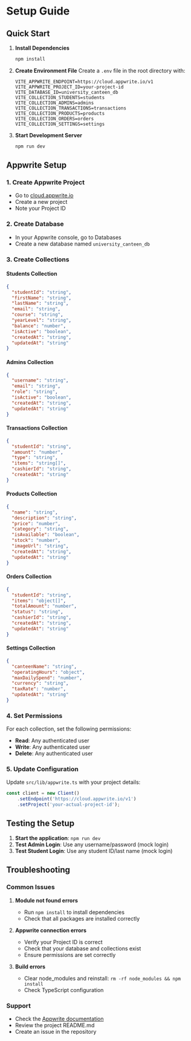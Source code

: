 # Setup Guide

## Quick Start

1. **Install Dependencies**
   ```bash
   npm install
   ```

2. **Create Environment File**
   Create a `.env` file in the root directory with:
   ```env
   VITE_APPWRITE_ENDPOINT=https://cloud.appwrite.io/v1
   VITE_APPWRITE_PROJECT_ID=your-project-id
   VITE_DATABASE_ID=university_canteen_db
   VITE_COLLECTION_STUDENTS=students
   VITE_COLLECTION_ADMINS=admins
   VITE_COLLECTION_TRANSACTIONS=transactions
   VITE_COLLECTION_PRODUCTS=products
   VITE_COLLECTION_ORDERS=orders
   VITE_COLLECTION_SETTINGS=settings
   ```

3. **Start Development Server**
   ```bash
   npm run dev
   ```

## Appwrite Setup

### 1. Create Appwrite Project
- Go to [cloud.appwrite.io](https://cloud.appwrite.io)
- Create a new project
- Note your Project ID

### 2. Create Database
- In your Appwrite console, go to Databases
- Create a new database named `university_canteen_db`

### 3. Create Collections

#### Students Collection
```json
{
  "studentId": "string",
  "firstName": "string", 
  "lastName": "string",
  "email": "string",
  "course": "string",
  "yearLevel": "string",
  "balance": "number",
  "isActive": "boolean",
  "createdAt": "string",
  "updatedAt": "string"
}
```

#### Admins Collection
```json
{
  "username": "string",
  "email": "string",
  "role": "string",
  "isActive": "boolean",
  "createdAt": "string",
  "updatedAt": "string"
}
```

#### Transactions Collection
```json
{
  "studentId": "string",
  "amount": "number",
  "type": "string",
  "items": "string[]",
  "cashierId": "string",
  "createdAt": "string"
}
```

#### Products Collection
```json
{
  "name": "string",
  "description": "string",
  "price": "number",
  "category": "string",
  "isAvailable": "boolean",
  "stock": "number",
  "imageUrl": "string",
  "createdAt": "string",
  "updatedAt": "string"
}
```

#### Orders Collection
```json
{
  "studentId": "string",
  "items": "object[]",
  "totalAmount": "number",
  "status": "string",
  "cashierId": "string",
  "createdAt": "string",
  "updatedAt": "string"
}
```

#### Settings Collection
```json
{
  "canteenName": "string",
  "operatingHours": "object",
  "maxDailySpend": "number",
  "currency": "string",
  "taxRate": "number",
  "updatedAt": "string"
}
```

### 4. Set Permissions
For each collection, set the following permissions:
- **Read**: Any authenticated user
- **Write**: Any authenticated user
- **Delete**: Any authenticated user

### 5. Update Configuration
Update `src/lib/appwrite.ts` with your project details:
```typescript
const client = new Client()
    .setEndpoint('https://cloud.appwrite.io/v1')
    .setProject('your-actual-project-id');
```

## Testing the Setup

1. **Start the application**: `npm run dev`
2. **Test Admin Login**: Use any username/password (mock login)
3. **Test Student Login**: Use any student ID/last name (mock login)

## Troubleshooting

### Common Issues

1. **Module not found errors**
   - Run `npm install` to install dependencies
   - Check that all packages are installed correctly

2. **Appwrite connection errors**
   - Verify your Project ID is correct
   - Check that your database and collections exist
   - Ensure permissions are set correctly

3. **Build errors**
   - Clear node_modules and reinstall: `rm -rf node_modules && npm install`
   - Check TypeScript configuration

### Support
- Check the [Appwrite documentation](https://appwrite.io/docs)
- Review the project README.md
- Create an issue in the repository 